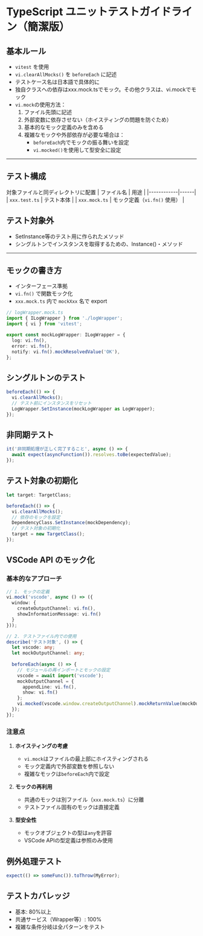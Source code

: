 # TypeScript ユニットテストガイドライン（簡潔版）

## 基本ルール

- `vitest` を使用
- `vi.clearAllMocks()` を `beforeEach` に記述
- テストケース名は日本語で具体的に
- 独自クラスへの依存はxxx.mock.tsでモック。その他クラスは、vi.mockでモック
- `vi.mock`の使用方法：
  1. ファイル先頭に記述
  2. 外部変数に依存させない（ホイスティングの問題を防ぐため）
  3. 基本的なモック定義のみを含める
  4. 複雑なモックや外部依存が必要な場合は：
     - `beforeEach`内でモックの振る舞いを設定
     - `vi.mocked()`を使用して型安全に設定

---

## テスト構成
対象ファイルと同ディレクトリに配置
| ファイル名 | 用途 |
|------------|------|
| `xxx.test.ts` | テスト本体 |
| `xxx.mock.ts` | モック定義（`vi.fn()` 使用） |

## テスト対象外
- SetInstance等のテスト用に作られたメソッド
- シングルトンでインスタンスを取得するための、Instance()・メソッド

---

## モックの書き方

- インターフェース準拠
- `vi.fn()` で関数モック化
- `xxx.mock.ts` 内で `mockXxx` 名で export

```ts
// logWrapper.mock.ts
import { ILogWrapper } from './logWrapper';
import { vi } from 'vitest';

export const mockLogWrapper: ILogWrapper = {
  log: vi.fn(),
  error: vi.fn(),
  notify: vi.fn().mockResolvedValue('OK'),
};
```

## シングルトンのテスト

```ts
beforeEach(() => {
  vi.clearAllMocks();
  // テスト前にインスタンスをリセット
  LogWrapper.SetInstance(mockLogWrapper as LogWrapper);
});
```

## 非同期テスト

```ts
it('非同期処理が正しく完了すること', async () => {
  await expect(asyncFunction()).resolves.toBe(expectedValue);
});
```

## テスト対象の初期化

```ts
let target: TargetClass;

beforeEach(() => {
  vi.clearAllMocks();
  // 依存のモックを設定
  DependencyClass.SetInstance(mockDependency);
  // テスト対象の初期化
  target = new TargetClass();
});
```

## VSCode API のモック化

### 基本的なアプローチ

```ts
// 1. モックの定義
vi.mock('vscode', async () => ({
  window: {
    createOutputChannel: vi.fn(),
    showInformationMessage: vi.fn()
  }
}));

// 2. テストファイル内での使用
describe('テスト対象', () => {
  let vscode: any;
  let mockOutputChannel: any;
  
  beforeEach(async () => {
    // モジュールの再インポートとモックの設定
    vscode = await import('vscode');
    mockOutputChannel = {
      appendLine: vi.fn(),
      show: vi.fn()
    };
    vi.mocked(vscode.window.createOutputChannel).mockReturnValue(mockOutputChannel);
  });
});
```

### 注意点

1. **ホイスティングの考慮**
   - `vi.mock`はファイルの最上部にホイスティングされる
   - モック定義内で外部変数を参照しない
   - 複雑なモックは`beforeEach`内で設定

2. **モックの再利用**
   - 共通のモックは別ファイル（`xxx.mock.ts`）に分離
   - テストファイル固有のモックは直接定義

3. **型安全性**
   - モックオブジェクトの型は`any`を許容
   - VSCode APIの型定義は参照のみ使用

## 例外処理テスト

```ts
expect(() => someFunc()).toThrow(MyError);
```

## テストカバレッジ

- 基本: 80%以上
- 共通サービス（Wrapper等）: 100%
- 複雑な条件分岐は全パターンをテスト